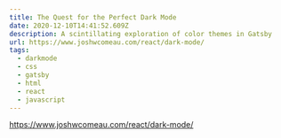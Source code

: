 ```yaml
---
title: The Quest for the Perfect Dark Mode
date: 2020-12-10T14:41:52.609Z
description: A scintillating exploration of color themes in Gatsby
url: https://www.joshwcomeau.com/react/dark-mode/
tags:
  - darkmode
  - css
  - gatsby
  - html
  - react
  - javascript
---
```

<https://www.joshwcomeau.com/react/dark-mode/>